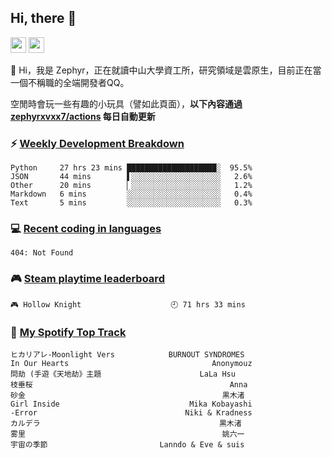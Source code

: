 <!--
**zephyrxvxx7/zephyrxvxx7** is a ✨ _special_ ✨ repository because its `README.md` (this file) appears on your GitHub profile.

Here are some ideas to get you started:

- 🔭 I’m currently working on ...
- 🌱 I’m currently learning ...
- 👯 I’m looking to collaborate on ...
- 🤔 I’m looking for help with ...
- 💬 Ask me about ...
- 📫 How to reach me: ...
- 😄 Pronouns: ...
- ⚡ Fun fact: ...
-->

## Hi, there 👋

<a href="https://www.instagram.com/zephyrxvxx7/"><img src="https://img.shields.io/badge/instagram-3f729b?&style=for-the-badge&logo=instagram&logoColor=white" height=25></a>
<a href="https://zephyrxvxx7.me/"><img src="https://img.shields.io/badge/blog-gray?&style=for-the-badge&logo=hexo&logoColor=white" height=25></a>

👋 Hi，我是 Zephyr，正在就讀中山大學資工所，研究領域是雲原生，目前正在當一個不稱職的全端開發者QQ。

空閒時會玩一些有趣的小玩具（譬如此頁面），**以下內容通過 [zephyrxvxx7/actions](https://github.com/zephyrxvxx7/zephyrxvxx7/actions) 每日自動更新**

### ⚡ [Weekly Development Breakdown](https://gist.github.com/zephyrxvxx7/ee1787313f0772b51494d051b5edde7f)

<!-- code_time start -->

```text
Python     27 hrs 23 mins ████████████████████░  95.5%
JSON       44 mins        ▌░░░░░░░░░░░░░░░░░░░░   2.6%
Other      20 mins        ▏░░░░░░░░░░░░░░░░░░░░   1.2%
Markdown   6 mins         ░░░░░░░░░░░░░░░░░░░░░   0.4%
Text       5 mins         ░░░░░░░░░░░░░░░░░░░░░   0.3%
```

<!-- code_time end -->

### 💻 [Recent coding in languages](https://gist.github.com/zephyrxvxx7/08c5ff0fead26978490fef5d749f43ea)

<!-- code_diff start -->

```text
404: Not Found
```

<!-- code_diff end -->

### 🎮 [Steam playtime leaderboard](https://gist.github.com/zephyrxvxx7/f77b8978877f959b69d84723c43a4a64)

<!-- steam_time start -->

```text
🎮 Hollow Knight                    🕘 71 hrs 33 mins
```

<!-- steam_time end -->

### 🎵 [My Spotify Top Track](https://gist.github.com/zephyrxvxx7/fe159fde5ec9ebea27e03dd63a71e78f)

<!-- spotify_track start -->

```text
ヒカリアレ-Moonlight Vers            BURNOUT SYNDROMES
In Our Hearts                                Anonymouz
問劫 (手遊《天地劫》主題                      LaLa Hsu
枝垂桜                                            Anna
砂金                                            黒木渚
Girl Inside                             Mika Kobayashi
-Error                                 Niki & Kradness
カルデラ                                        黒木渚
雾里                                            姚六一
宇宙の季節                         Lanndo & Eve & suis
```

<!-- spotify_track end -->
